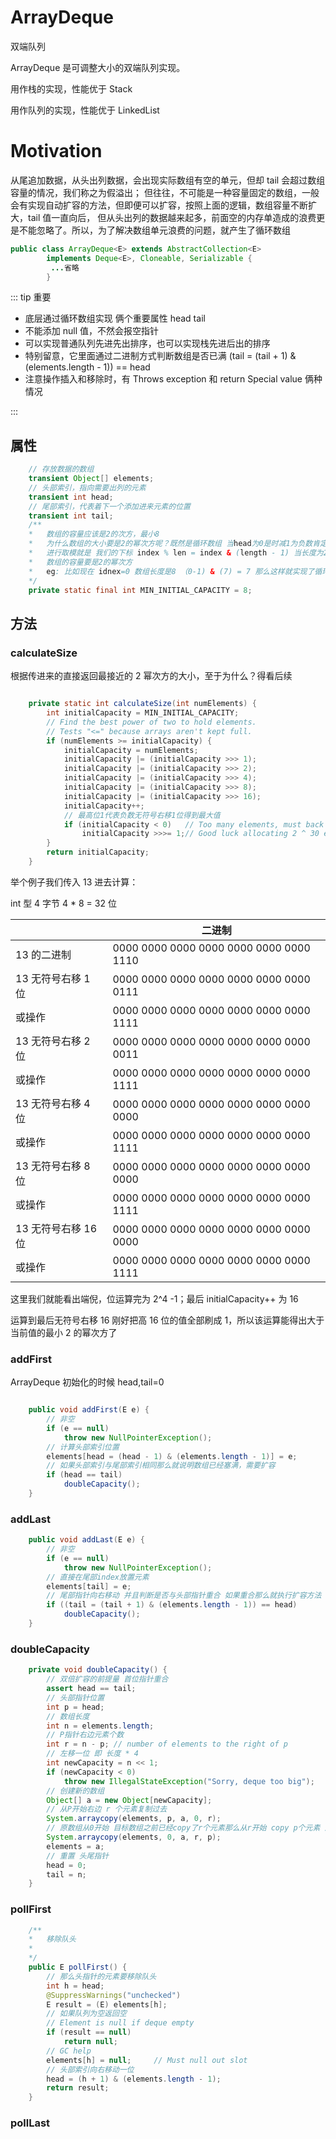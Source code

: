 # ArrayDeque

双端队列

ArrayDeque 是可调整大小的双端队列实现。

用作栈的实现，性能优于 Stack

用作队列的实现，性能优于 LinkedList

# Motivation

从尾追加数据，从头出列数据，会出现实际数组有空的单元，但却 tail 会超过数组容量的情况，我们称之为假溢出；
但往往，不可能是一种容量固定的数组，一般会有实现自动扩容的方法，但即便可以扩容，按照上面的逻辑，数组容量不断扩大，tail 值一直向后，
但从头出列的数据越来起多，前面空的内存单造成的浪费更是不能忽略了。所以，为了解决数组单元浪费的问题，就产生了循环数组

```java
public class ArrayDeque<E> extends AbstractCollection<E>
        implements Deque<E>, Cloneable, Serializable {
         ...省略
        }
```

::: tip 重要

- 底层通过循环数组实现 俩个重要属性 head tail
- 不能添加 null 值，不然会报空指针
- 可以实现普通队列先进先出排序，也可以实现栈先进后出的排序
- 特别留意，它里面通过二进制方式判断数组是否已满 (tail = (tail + 1) & (elements.length - 1)) == head
- 注意操作插入和移除时，有 Throws exception 和 return Special value 俩种情况

:::

## 属性

```java
    // 存放数据的数组
    transient Object[] elements;
    // 头部索引，指向需要出列的元素
    transient int head;
    // 尾部索引，代表着下一个添加进来元素的位置
    transient int tail;
    /**
    *   数组的容量应该是2的次方，最小8
    *   为什么数组的大小要是2的幂次方呢？既然是循环数组 当head为0是时减1为负数肯定是不行的 那么直接根据长度
    *   进行取模就是 我们的下标 index % len = index & (length - 1) 当长度为2的幂次方时 计算可以这样优化这也是为什么
    *   数组的容量要是2的幂次方
    *   eg: 比如现在 idnex=0 数组长度是8 （0-1) & (7) = 7 那么这样就实现了循环数组了
    */
    private static final int MIN_INITIAL_CAPACITY = 8;

```

## 方法

### calculateSize

根据传进来的直接返回最接近的 2 幂次方的大小，至于为什么？得看后续

```java

    private static int calculateSize(int numElements) {
        int initialCapacity = MIN_INITIAL_CAPACITY;
        // Find the best power of two to hold elements.
        // Tests "<=" because arrays aren't kept full.
        if (numElements >= initialCapacity) {
            initialCapacity = numElements;
            initialCapacity |= (initialCapacity >>> 1);
            initialCapacity |= (initialCapacity >>> 2);
            initialCapacity |= (initialCapacity >>> 4);
            initialCapacity |= (initialCapacity >>> 8);
            initialCapacity |= (initialCapacity >>> 16);
            initialCapacity++;
            // 最高位1代表负数无符号右移1位得到最大值
            if (initialCapacity < 0)   // Too many elements, must back off
                initialCapacity >>>= 1;// Good luck allocating 2 ^ 30 elements
        }
        return initialCapacity;
    }
```

举个例子我们传入 13 进去计算：

int 型 4 字节 4 \* 8 = 32 位

| 　　 　             | 二进制                                  |
| :------------------ | --------------------------------------- |
| 13 的二进制         | 0000 0000 0000 0000 0000 0000 0000 1110 |
| 13 无符号右移 1 位  | 0000 0000 0000 0000 0000 0000 0000 0111 |
| 或操作              | 0000 0000 0000 0000 0000 0000 0000 1111 |
| 13 无符号右移 2 位  | 0000 0000 0000 0000 0000 0000 0000 0011 |
| 或操作              | 0000 0000 0000 0000 0000 0000 0000 1111 |
| 13 无符号右移 4 位  | 0000 0000 0000 0000 0000 0000 0000 0000 |
| 或操作              | 0000 0000 0000 0000 0000 0000 0000 1111 |
| 13 无符号右移 8 位  | 0000 0000 0000 0000 0000 0000 0000 0000 |
| 或操作              | 0000 0000 0000 0000 0000 0000 0000 1111 |
| 13 无符号右移 16 位 | 0000 0000 0000 0000 0000 0000 0000 0000 |
| 或操作              | 0000 0000 0000 0000 0000 0000 0000 1111 |

这里我们就能看出端倪，位运算完为 2^4 -1；最后 initialCapacity++ 为 16

运算到最后无符号右移 16 刚好把高 16 位的值全部刷成 1，所以该运算能得出大于当前值的最小 2 的幂次方了

### addFirst

ArrayDeque 初始化的时候 head,tail=0

```java

    public void addFirst(E e) {
        // 非空
        if (e == null)
            throw new NullPointerException();
        // 计算头部索引位置
        elements[head = (head - 1) & (elements.length - 1)] = e;
        // 如果头部索引与尾部索引相同那么就说明数组已经塞满，需要扩容
        if (head == tail)
            doubleCapacity();
    }
```

### addLast

```java
    public void addLast(E e) {
        // 非空
        if (e == null)
            throw new NullPointerException();
        // 直接在尾部index放置元素
        elements[tail] = e;
        // 尾部指针向右移动 并且判断是否与头部指针重合 如果重合那么就执行扩容方法
        if ((tail = (tail + 1) & (elements.length - 1)) == head)
            doubleCapacity();
    }
```

### doubleCapacity

```java
    private void doubleCapacity() {
        // 双倍扩容的前提量 首位指针重合
        assert head == tail;
        // 头部指针位置
        int p = head;
        // 数组长度
        int n = elements.length;
        // P指针右边元素个数
        int r = n - p; // number of elements to the right of p
        // 左移一位 即 长度 * 4
        int newCapacity = n << 1;
        if (newCapacity < 0)
            throw new IllegalStateException("Sorry, deque too big");
        // 创建新的数组
        Object[] a = new Object[newCapacity];
        // 从P开始右边 r 个元素复制过去
        System.arraycopy(elements, p, a, 0, r);
        // 原数组从0开始 目标数组之前已经copy了r个元素那么从r开始 copy p个元素 这样才是正确的顺序
        System.arraycopy(elements, 0, a, r, p);
        elements = a;
        // 重置 头尾指针
        head = 0;
        tail = n;
    }

```

### pollFirst

```java
    /**
    *   移除队头
    *
    */
    public E pollFirst() {
        // 那么头指针的元素要移除队头
        int h = head;
        @SuppressWarnings("unchecked")
        E result = (E) elements[h];
        // 如果队列为空返回空
        // Element is null if deque empty
        if (result == null)
            return null;
        // GC help
        elements[h] = null;     // Must null out slot
        // 头部索引向右移动一位
        head = (h + 1) & (elements.length - 1);
        return result;
    }
```

### pollLast
